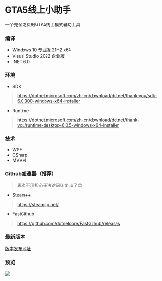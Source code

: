# GTA5线上小助手

一个完全免费的GTA5线上模式辅助工具

### 编译

* Windows 10 专业版 21H2 x64  
* Visual Studio 2022 企业版  
* .NET 6.0  

### 环境

* SDK
> https://dotnet.microsoft.com/zh-cn/download/dotnet/thank-you/sdk-6.0.300-windows-x64-installer
* Runtime
> https://dotnet.microsoft.com/zh-cn/download/dotnet/thank-you/runtime-desktop-6.0.5-windows-x64-installer

### 技术

* WPF
* CSharp
* MVVM

### Github加速器（推荐）

> 再也不用担心无法访问Github了😊

* Steam++
> https://steampp.net/

* FastGithub
> https://github.com/dotnetcore/FastGithub/releases

### 最新版本

[版本发布地址](https://github.com/CrazyZhang666/GTA5OnlineTools/releases)  

### 预览

![](https://s3.bmp.ovh/imgs/2022/01/ffe9219d3af8805f.png)
